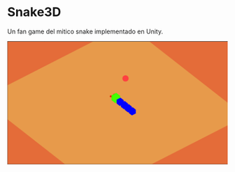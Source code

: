 # Snake3D
Un fan game del mitico snake implementado en Unity.

<div align="center">
  <img src="Screenshots/2.png" alt="Mi imagen" width="100%" height="55%">
</div>
